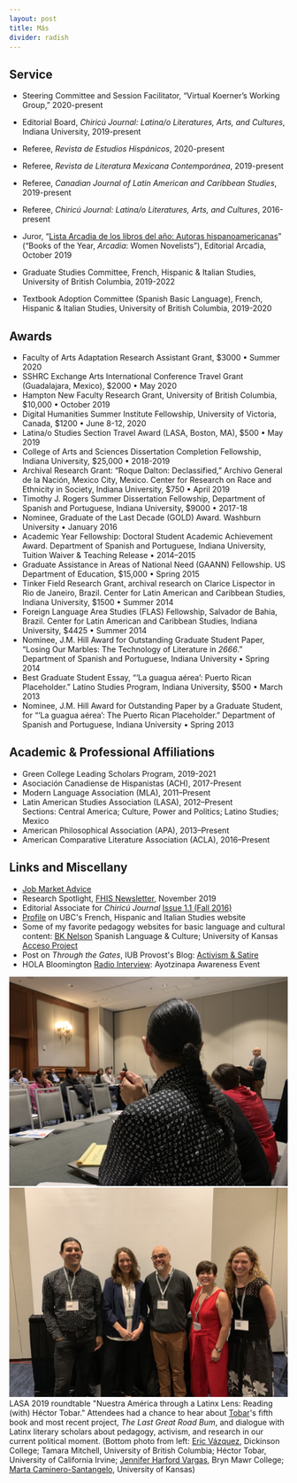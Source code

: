 ```yaml
---
layout: post
title: Más
divider: radish
---
```


## Service

* Steering Committee and Session Facilitator, “Virtual Koerner’s Working Group,” 2020-present
* Editorial Board, _Chiricú Journal: Latina/o Literatures, Arts, and Cultures_, Indiana University, 2019-present
* Referee, _Revista de Estudios Hispánicos_, 2020-present
* Referee, _Revista de Literatura Mexicana Contemporánea_, 2019-present
* Referee, _Canadian Journal of Latin American and Caribbean Studies_, 2019-present
* Referee, _Chiricú Journal: Latina/o Literatures, Arts, and Cultures_, 2016-present 
* Juror, “[Lista Arcadia de los libros del año: Autoras hispanoamericanas](http://especiales.revistaarcadia.com/los-cien-mejores-libros-recomendados-de-los-ultimos-cien-anos-escritos-por-mujeres/index.html)” (“Books of the Year, _Arcadia_: Women Novelists”), Editorial Arcadia, October 2019

* Graduate Studies Committee, French, Hispanic & Italian Studies, University of British Columbia, 2019-2022
* Textbook Adoption Committee (Spanish Basic Language), French, Hispanic & Italian Studies, University of British Columbia, 2019-2020


## Awards
* Faculty of Arts Adaptation Research Assistant Grant, $3000 • Summer 2020
* SSHRC Exchange Arts International Conference Travel Grant (Guadalajara, Mexico), $2000 • May 2020
* Hampton New Faculty Research Grant, University of British Columbia, $10,000 • October 2019
* Digital Humanities Summer Institute Fellowship, University of Victoria, Canada, $1200 • June 8-12, 2020
* Latina/o Studies Section Travel Award (LASA, Boston, MA), $500 • May 2019
* College of Arts and Sciences Dissertation Completion Fellowship, Indiana University, $25,000 • 2018-2019
* Archival Research Grant: “Roque Dalton: Declassified,” Archivo General de la Nación, Mexico City, Mexico. Center for Research on Race and Ethnicity in Society, Indiana University, $750 • April 2019
* Timothy J. Rogers Summer Dissertation Fellowship, Department of Spanish and Portuguese, Indiana University, $9000 • 2017-18
* Nominee, Graduate of the Last Decade (GOLD) Award. Washburn University • January 2016
* Academic Year Fellowship: Doctoral Student Academic Achievement Award. Department of Spanish and Portuguese, Indiana University, Tuition Waiver & Teaching Release • 2014–2015
* Graduate Assistance in Areas of National Need (GAANN) Fellowship. US Department of Education, $15,000 • Spring 2015
* Tinker Field Research Grant, archival research on Clarice Lispector in Rio de Janeiro, Brazil. Center for Latin American and Caribbean Studies, Indiana University, $1500 • Summer 2014
* Foreign Language Area Studies (FLAS) Fellowship, Salvador de Bahia, Brazil. Center for Latin American and Caribbean Studies, Indiana University, $4425 • Summer 2014
* Nominee, J.M. Hill Award for Outstanding Graduate Student Paper, “Losing Our Marbles: The Technology of Literature in _2666_.” Department of Spanish and Portuguese, Indiana University • Spring 2014
* Best Graduate Student Essay, “‘La guagua aérea’: Puerto Rican Placeholder.” Latino Studies Program, Indiana University, $500 • March 2013
* Nominee, J.M. Hill Award for Outstanding Paper by a Graduate Student, for “‘La guagua aérea’: The Puerto Rican Placeholder.” Department of Spanish and Portuguese, Indiana University • Spring 2013



## Academic & Professional Affiliations
* Green College Leading Scholars Program, 2019-2021
* Asociación Canadiense de Hispanistas (ACH), 2017-Present
* Modern Language Association (MLA), 2011–Present
* Latin American Studies Association (LASA), 2012–Present  
Sections: Central America; Culture, Power and Politics; Latino Studies; Mexico
* American Philosophical Association (APA), 2013–Present
* American Comparative Literature Association (ACLA), 2016–Present

## Links and Miscellany
* [Job Market Advice](/assets/research/JobMarketAdvice_TLM.pdf)
* Research Spotlight, [FHIS Newsletter](https://fhis.ubc.ca/news-and-events/newsletter/), November 2019
* Editorial Associate for _Chiricú Journal_ [Issue 1.1 (Fall 2016)](https://muse-jhu-edu.proxyiub.uits.iu.edu/issue/35138)
* [Profile](https://fhis.ubc.ca/people/tamara-mitchell/) on UBC's French, Hispanic and Italian Studies website
* Some of my favorite pedagogy websites for basic language and cultural content: [BK Nelson](http://personal.colby.edu/~bknelson/SLC/) Spanish Language & Culture; University of Kansas [Acceso Project](http://acceso.ku.edu)
* Post on _Through the Gates_, IUB Provost's Blog: [Activism & Satire](https://blog.provost.indiana.edu/blog/2018/04/02/activism-is-serious-business-or-is-it/)
* HOLA Bloomington [Radio Interview](http://wfhb.org/news/httpwfhb-orgwp-contentuploadshola-20141212-mp3/): Ayotzinapa Awareness Event

![](assets/images/HectorTobarTalkLASA2019.jpg)
![](assets/images/LatinxLensPanel.jpg)
LASA 2019 roundtable "Nuestra América through a Latinx Lens: Reading (with) Héctor Tobar." Attendees had a chance to hear about [Tobar](https://www.hectortobar.com)'s fifth book and most recent project, _The Last Great Road Bum_, and dialogue with Latinx literary scholars about pedagogy, activism, and research in our current political moment. (Bottom photo from left: [Eric Vázquez](https://www.ericvazquezphd.com), Dickinson College; Tamara Mitchell, University of British Columbia; Héctor Tobar, University of California Irvine; [Jennifer Harford Vargas](https://www.brynmawr.edu/people/jennifer-harford-vargas), Bryn Mawr College; [Marta Caminero-Santangelo](https://english.ku.edu/marta-caminero-santangelo), University of Kansas)
